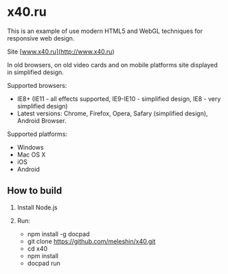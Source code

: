x40.ru
======

This is an example of use modern HTML5 and WebGL techniques for responsive web
design.

Site [www.x40.ru](<http://www.x40.ru>)

In old browsers, on old video cards and on mobile platforms site displayed in
simplified design.

Supported browsers:  
- IE8+ (IE11 - all effects supported, IE9-IE10 - simplified design, IE8 - very
simplified design)  
- Latest versions: Chrome, Firefox, Opera, Safary (simplified design), Android
Browser.

Supported platforms:  
- Windows  
- Mac OS X  
- iOS  
- Android

How to build
------------

1.  Install Node.js

2.  Run:  
    - npm install -g docpad  
    - git clone https://github.com/meleshin/x40.git  
    - cd x40  
    - npm install  
    - docpad run
